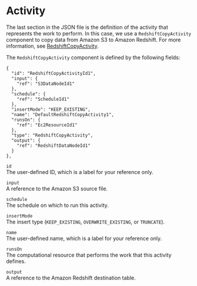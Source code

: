 # Activity<a name="dp-copydata-redshift-activity-cli"></a>

The last section in the JSON file is the definition of the activity that represents the work to perform\. In this case, we use a `RedshiftCopyActivity` component to copy data from Amazon S3 to Amazon Redshift\. For more information, see [RedshiftCopyActivity](dp-object-redshiftcopyactivity.md)\.

The `RedshiftCopyActivity` component is defined by the following fields:

```
{
  "id": "RedshiftCopyActivityId1",
  "input": {
    "ref": "S3DataNodeId1"
  },
  "schedule": {
    "ref": "ScheduleId1"
  },
  "insertMode": "KEEP_EXISTING",
  "name": "DefaultRedshiftCopyActivity1",
  "runsOn": {
    "ref": "Ec2ResourceId1"
  },
  "type": "RedshiftCopyActivity",
  "output": {
    "ref": "RedshiftDataNodeId1"
  }
},
```

`id`  
The user\-defined ID, which is a label for your reference only\.

`input`  
A reference to the Amazon S3 source file\.

`schedule`  
The schedule on which to run this activity\.

`insertMode`  
The insert type \(`KEEP_EXISTING`, `OVERWRITE_EXISTING`, or `TRUNCATE`\)\.

`name`  
The user\-defined name, which is a label for your reference only\.

`runsOn`  
The computational resource that performs the work that this activity defines\.

`output`  
A reference to the Amazon Redshift destination table\.